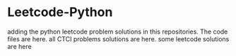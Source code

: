 # Leetcode-Python
adding the python leetcode problem solutions in this repositories. 
The code files are here.
all CTCI problems solutions are here.
some leetcode solutions are here







































